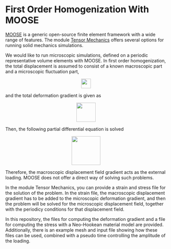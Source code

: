 # First Order Homogenization With MOOSE

[MOOSE](https://github.com/idaholab/moose) is a generic open-source finite element framework with a wide range of features. The module [Tensor Mechanics](https://mooseframework.inl.gov/modules/tensor_mechanics/index.html) offers several options for running solid mechanics simulations.

We would like to run microscopic simulations, defined on a periodic representative volume elements with MOOSE. In first order homogenization, the total displacement is assumed to consist of a known macroscopic part and a microscopic fluctuation part,

<p align="center">
  <img height="30" src="https://user-images.githubusercontent.com/94921576/156388341-1719b5b9-8650-4412-89f0-29b7fb0150fa.png">
</p>

and the total deformation gradient is given as

<p align="center">
  <img height="60" src="https://user-images.githubusercontent.com/94921576/156393541-a3d4c8ef-9b88-4fe5-b56e-c17ddbbcbef2.png">
</p>

Then, the following partial differential equation is solved
<p align="center">
  <img height="90" src="https://user-images.githubusercontent.com/94921576/156393796-904aa2a3-b3be-4db3-bfda-e65fe8b400a5.png">
</p>

Therefore, the macroscopic displacement field gradient acts as the external loading. MOOSE does not offer a direct way of solving such problems.

In the module Tensor Mechanics, you can provide a strain and stress file for the solution of the problem. In the strain file, the macroscopic displacement gradient has to be added to the microscopic deformation gradient, and then the problem will be solved for the microscopic displacement field, together with the periodicy conditions for that displacement field.

In this repository, the files for computing the deformation gradient and a file for computing the stress with a Neo-Hookean material model are provided. Additionally, there is an example mesh and input file showing how these files can be used, combined with a pseudo time controlling the amplitude of the loading.
